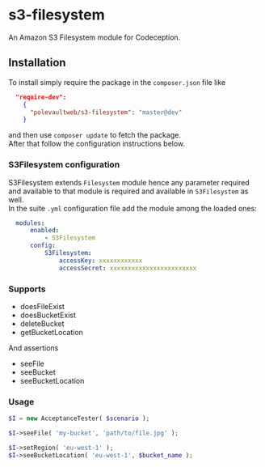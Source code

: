 s3-filesystem
==========

An Amazon S3 Filesystem module for Codeception.

## Installation
To install simply require the package in the `composer.json` file like

```json
  "require-dev":
    {
      "polevaultweb/s3-filesystem": "master@dev"
    }
```
    
and then use `composer update` to fetch the package.  
After that  follow the configuration instructions below.

### S3Filesystem configuration
S3Filesystem extends `Filesystem` module hence any parameter required and available to that module is required and available in `S3Filesystem` as well.  
In the suite `.yml` configuration file add the module among the loaded ones:

```yml
  modules:
      enabled:
          - S3Filesystem
      config:
          S3Filesystem:
              accessKey: xxxxxxxxxxxx
              accessSecret: xxxxxxxxxxxxxxxxxxxxxxxx
``` 

### Supports

* doesFileExist
* doesBucketExist
* deleteBucket
* getBucketLocation

And assertions

* seeFile
* seeBucket
* seeBucketLocation

### Usage

```php
$I = new AcceptanceTester( $scenario );

$I->seeFile( 'my-bucket', 'path/to/file.jpg' );

$I->setRegion( 'eu-west-1' );
$I->seeBucketLocation( 'eu-west-1', $bucket_name );
```

